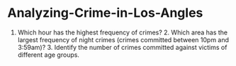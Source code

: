 # Analyzing-Crime-in-Los-Angles
1. Which hour has the highest frequency of crimes? 2. Which area has the largest frequency of night crimes (crimes committed between 10pm and 3:59am)? 3. Identify the number of crimes committed against victims of different age groups.

